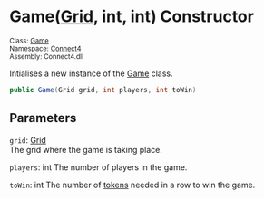 # Game([Grid](../../Grid/Grid.md), int, int) Constructor

<sub>Class: [Game](../Game.md)  
Namespace: [Connect4](../../Connect4.md)  
Assembly: Connect4.dll</sub>

Intialises a new instance of the [Game](../Game.md) class.

```cs
public Game(Grid grid, int players, int toWin)
```

## Parameters
`grid`: [Grid](../../Grid/Grid.md)  
The grid where the game is taking place.


`players`: int
The number of players in the game.

`toWin`: int
The number of [tokens](../../Token/Token.md) needed in a row to win the game.
